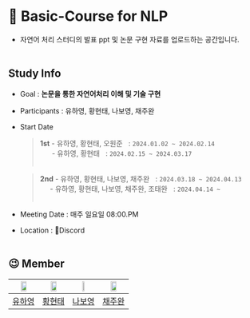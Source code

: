 # 📰 Basic-Course for NLP
- 자연어 처리 스터디의 발표 ppt 및 논문 구현 자료를 업로드하는 공간입니다.
</br></br>

## Study Info
* Goal : **논문을 통한 자연어처리 이해 및 기술 구현**
* Participants : 유하영, 황현태, 나보영, 채주완
* Start Date
  > **1st** - 유하영, 황현태, 오원준  &nbsp; : `2024.01.02 ~ 2024.02.14`<br>
  > &nbsp;&nbsp;&nbsp;&nbsp;&nbsp; - 유하영, 황현태  &nbsp; :  `2024.02.15 ~ 2024.03.17`<br><br>
    
  > **2nd** - 유하영, 황현태, 나보영, 채주완 &nbsp; : `2024.03.18 ~ 2024.04.13`<br>
  > &nbsp;&nbsp;&nbsp;&nbsp; - 유하영, 황현태, 나보영, 채주완, 조태완 &nbsp; : `2024.04.14 ~ `<br><br>
  
* Meeting Date : 매주 일요일 08:00.PM
* Location : 👾Discord
</br></br>


## 😉 Member
| <img src="https://github.com/NLP-Study-JAPPU/.github/assets/90309728/2e337040-c033-4ec1-a9aa-122f15cc0f0a" width="50%" height="50%"> |<img src="https://github.com/NLP-Study-JAPPU/.github/assets/47472389/4f48112b-30b4-4f51-9feb-2f1b4075c945" width="50%" height="50%">|<img src="https://github.com/NLP-Study-JAPPU/.github/assets/70682434/b1c90820-a349-4cff-910e-0a679938a468" width="30%" height="30%">| <img src="https://avatars.githubusercontent.com/u/81293158?s=400&v=4" width="50%" height="50%">|
|:---:|:---:|:---:|:---:|
|[유하영](https://github.com/Hayeonggg)|[황현태](https://github.com/Oneul-hyeon)|[나보영](https://github.com/naboyeong)|[채주완](https://github.com/joowan1108)|[조태완](https://github.com/joowan1108)|

